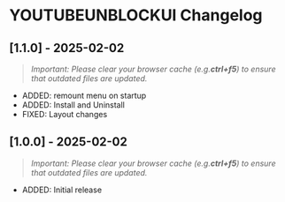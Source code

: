 # YOUTUBEUNBLOCKUI Changelog

## [1.1.0] - 2025-02-02

> _Important: Please clear your browser cache (e.g.**ctrl+f5**) to ensure that outdated files are updated._

- ADDED: remount menu on startup
- ADDED: Install and Uninstall
- FIXED: Layout changes

## [1.0.0] - 2025-02-02

> _Important: Please clear your browser cache (e.g.**ctrl+f5**) to ensure that outdated files are updated._

- ADDED: Initial release

